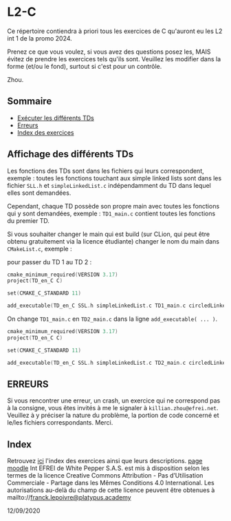 # L2-C

Ce répertoire contiendra à priori tous les exercices de C qu'auront eu les L2 int 1 de la promo 2024.

Prenez ce que vous voulez, si vous avez des questions posez les, MAIS évitez de prendre les exercices tels qu'ils sont.
Veuillez les modifier dans la forme (et/ou le fond), surtout si c'est pour un contrôle.

Zhou.

## Sommaire

- [Exécuter les différents TDs](#affichage-des-diff%C3%A9rents-tds)
- [Erreurs](#erreurs)
- [Index des exercices](#index)

## Affichage des différents TDs
Les fonctions des TDs sont dans les fichiers qui leurs correspondent, exemple : toutes les fonctions touchant aux simple linked lists sont dans les fichier `SLL.h` et `simpleLinkedList.c` indépendamment du TD dans lequel elles sont demandées.

Cependant, chaque TD possède son propre main avec toutes les fonctions qui y sont demandées, exemple : `TD1_main.c` contient toutes les fonctions du premier TD.

Si vous souhaiter changer le main qui est build (sur CLion, qui peut être obtenu gratuitement via la licence étudiante) changer le nom du main dans `CMakeList.c`, exemple :

pour passer du TD 1 au TD 2 :
```c
cmake_minimum_required(VERSION 3.17)
project(TD_en_C C)

set(CMAKE_C_STANDARD 11)

add_executable(TD_en_C SSL.h simpleLinkedList.c TD1_main.c circledLinkedList.c CLL.h doubleLinkedList.c DLL.h)
```

On change `TD1_main.c` en `TD2_main.c` dans la ligne `add_executable( ... )`.

```c
cmake_minimum_required(VERSION 3.17)
project(TD_en_C C)

set(CMAKE_C_STANDARD 11)

add_executable(TD_en_C SSL.h simpleLinkedList.c TD2_main.c circledLinkedList.c CLL.h doubleLinkedList.c DLL.h)
```

## ERREURS
Si vous rencontrer une erreur, un crash, un exercice qui ne correspond pas à la consigne, vous êtes invités à me le signaler à `killian.zhou@efrei.net`. Veuillez à y préciser la nature du problème, la portion de code concerné et le/les fichiers correspondants. Merci.

## Index
Retrouvez [ici](https://github.com/gundamzhou/L2-C/blob/master/index.md) l'index des exercices ainsi que leurs descriptions. [page moodle](https://www.myefrei.fr/moodle/course/view.php?id=6870) Int EFREI de White Pepper S.A.S. est mis à disposition selon les termes de la licence Creative Commons Attribution - Pas d’Utilisation Commerciale - Partage dans les Mêmes Conditions 4.0 International. Les autorisations au-delà du champ de cette licence peuvent être obtenues à mailto://franck.lepoivre@platypus.academy

12/09/2020
